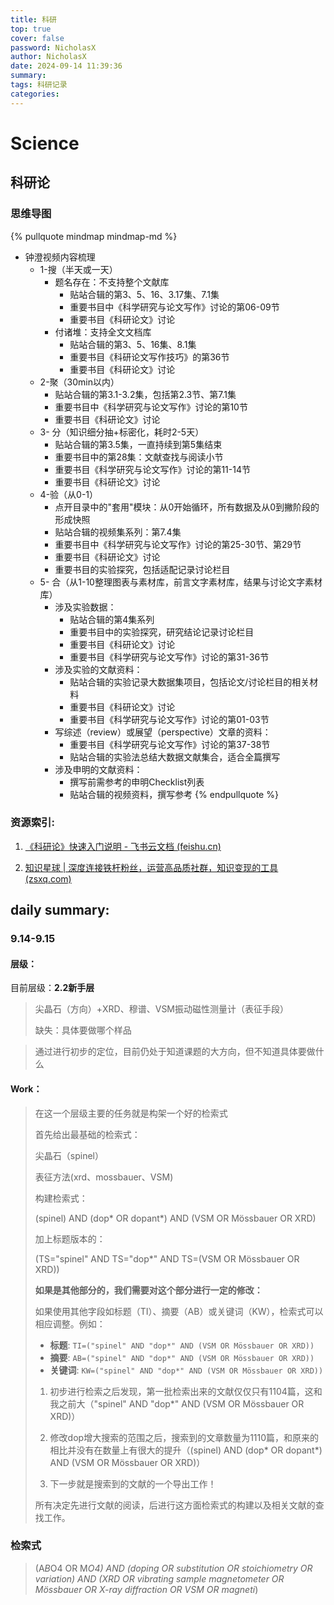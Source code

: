 ```yaml
---
title: 科研
top: true
cover: false
password: NicholasX
author: NicholasX
date: 2024-09-14 11:39:36
summary:
tags: 科研记录
categories: 
---
```


# Science

## 科研论

### 思维导图

{% pullquote mindmap mindmap-md %}
- 钟澄视频内容梳理
  - 1-搜（半天或一天）
    - 题名存在：不支持整个文献库
      - 贴站合辑的第3、5、16、3.17集、7.1集
      - 重要书目中《科学研究与论文写作》讨论的第06-09节
      - 重要书目《科研论文》讨论
    - 付诸堆：支持全文文档库
      - 贴站合辑的第3、5、16集、8.1集
      - 重要书目《科研论文写作技巧》的第36节
      - 重要书目《科研论文》讨论
  - 2-聚（30min以内）
    - 贴站合辑的第3.1-3.2集，包括第2.3节、第7.1集
    - 重要书目中《科学研究与论文写作》讨论的第10节
    - 重要书目《科研论文》讨论
  - 3- 分（知识细分抽+标密化，耗时2-5天）
    - 贴站合辑的第3.5集，一直持续到第5集结束
    - 重要书目中的第28集：文献查找与阅读小节
    - 重要书目《科学研究与论文写作》讨论的第11-14节
    - 重要书目《科研论文》讨论
  - 4-验（从0-1）
    - 点开目录中的"套用"模块：从0开始循环，所有数据及从0到撇阶段的形成快照
    - 贴站合辑的视频集系列：第7.4集
    - 重要书目中《科学研究与论文写作》讨论的第25-30节、第29节
    - 重要书目《科研论文》讨论
    - 重要书目的实验探究，包括适配记录讨论栏目
  - 5- 合（从1-10整理图表与素材库，前言文字素材库，结果与讨论文字素材库）
    - 涉及实验数据：
      - 贴站合辑的第4集系列
      - 重要书目中的实验探究，研究结论记录讨论栏目
      - 重要书目《科研论文》讨论
      - 重要书目《科学研究与论文写作》讨论的第31-36节
    - 涉及实验的文献资料：
      - 贴站合辑的实验记录大数据集项目，包括论文/讨论栏目的相关材料
      - 重要书目《科研论文》讨论
      - 重要书目《科学研究与论文写作》讨论的第01-03节
    - 写综述（review）或展望（perspective）文章的资料：
      - 重要书目《科学研究与论文写作》讨论的第37-38节
      - 贴站合辑的实验法总结大数据文献集合，适合全篇撰写
    - 涉及申明的文献资料：
      - 撰写前需参考的申明Checklist列表
      - 贴站合辑的视频资料，撰写参考
      {% endpullquote %}

### 资源索引:

1. [《科研论》快速入门说明 - 飞书云文档 (feishu.cn)](https://xlab.feishu.cn/docx/TDu5dYUh6oUnO7xVvb3cJexQnTe)

2. [知识星球 | 深度连接铁杆粉丝，运营高品质社群，知识变现的工具 (zsxq.com)](https://wx.zsxq.com/group/15552141181242)

## daily summary:

### 9.14-9.15

#### 层级：

目前层级：**2.2新手层**

> 尖晶石（方向）+XRD、穆谱、VSM振动磁性测量计（表征手段）
>
> 缺失：具体要做哪个样品

> 通过进行初步的定位，目前仍处于知道课题的大方向，但不知道具体要做什么

#### Work：

> 在这一个层级主要的任务就是构架一个好的检索式
>
> 首先给出最基础的检索式：
>
> 尖晶石（spinel）
>
> 表征方法(xrd、mossbauer、VSM)
>
> 构建检索式：
>
> (spinel) AND (dop* OR dopant*) AND (VSM OR Mössbauer OR XRD)
>
> 加上标题版本的：
>
> (TS="spinel" AND TS="dop*" AND TS=(VSM OR Mössbauer OR XRD))
>
> **如果是其他部分的，我们需要对这个部分进行一定的修改：**
>
> 如果使用其他字段如标题（TI）、摘要（AB）或关键词（KW），检索式可以相应调整。例如：
>
> - **标题**: `TI=("spinel" AND "dop*" AND (VSM OR Mössbauer OR XRD))`
> - **摘要**: `AB=("spinel" AND "dop*" AND (VSM OR Mössbauer OR XRD))`
> - **关键词**: `KW=("spinel" AND "dop*" AND (VSM OR Mössbauer OR XRD))`
>
> 1. 初步进行检索之后发现，第一批检索出来的文献仅仅只有1104篇，这和我之前大（"spinel" AND "dop*" AND (VSM OR Mössbauer OR XRD)）
>
> 2. 修改dop增大搜索的范围之后，搜索到的文章数量为1110篇，和原来的相比并没有在数量上有很大的提升（(spinel) AND (dop* OR dopant*) AND (VSM OR Mössbauer OR XRD)）
> 3. 下一步就是搜索到的文献的一个导出工作！
>
> 所有决定先进行文献的阅读，后进行这方面检索式的构建以及相关文献的查找工作。

### 检索式

> (A*B*O4 OR M*O4) AND (doping OR substitution OR stoichiometry OR variation) AND (XRD OR  vibrating sample magnetometer OR Mössbauer OR X-ray diffraction OR VSM OR magneti*)

